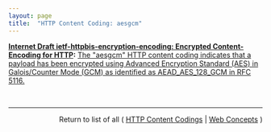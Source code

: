 ```yaml
---
layout: page
title:  "HTTP Content Coding: aesgcm"
---
```


**[Internet Draft ietf-httpbis-encryption-encoding: Encrypted Content-Encoding for HTTP](/specs/IETF/I-D/ietf-httpbis-encryption-encoding "This memo introduces a content coding for HTTP that allows message payloads to be encrypted."):** [The "aesgcm" HTTP content coding indicates that a payload has been encrypted using Advanced Encryption Standard (AES) in Galois/Counter Mode (GCM) as identified as AEAD_AES_128_GCM in RFC 5116.](http://tools.ietf.org/html/draft-ietf-httpbis-encryption-encoding#section-2 "Read documentation for HTTP Content Coding &#34;aesgcm&#34;")

<br/>
<hr/>

<p style="text-align: right">Return to list of all ( <a href="../http-content-codings">HTTP Content Codings</a> | <a href="../">Web Concepts</a> )</p>